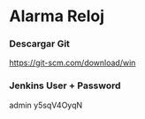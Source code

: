 # Alarma Reloj

### Descargar Git

https://git-scm.com/download/win

### Jenkins User + Password

admin
y5sqV4OyqN